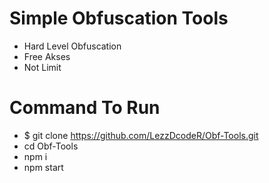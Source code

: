 # Simple Obfuscation Tools
- Hard Level Obfuscation
- Free Akses
- Not Limit

# Command To Run
- $ git clone https://github.com/LezzDcodeR/Obf-Tools.git
- cd Obf-Tools
- npm i
- npm start
